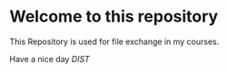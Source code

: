 # Welcome to this repository

This Repository is used for file exchange in my courses.

Have a nice day
_DIST_
